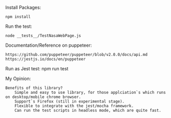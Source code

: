 Install Packages:

    npm install

Run the test:

    node __tests__/TestNasaWebPage.js

Documentation/Reference on puppeteer:

    https://github.com/puppeteer/puppeteer/blob/v2.0.0/docs/api.md
    https://jestjs.io/docs/en/puppeteer

Run as Jest test:
    npm run test

My Opinion:

    Benefits of this library?
        Simple and easy to use library, for those applciation`s which runs on desktop/mobile chrome browser.
        Support`s Firefox (still in experimental stage).
        Flexible to integrate with the jest/mocha framework.
        Can run the test scripts in headless mode, which are quite fast.

